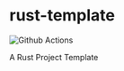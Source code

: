 # rust-template
![Github Actions](https://github.com/cosmicology/rust-template/workflows/Rust/badge.svg?branch=master&event=push)

A Rust Project Template
